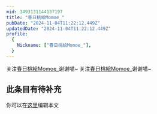 ```yaml
---
mid: 3493131144137197
title: "春日桃絵Momoe_"
pubDate: "2024-11-04T11:22:12.449Z"
updatedDate: "2024-11-04T11:22:12.449Z"
profile:
  {
    Nickname: ["春日桃絵Momoe_"],
  }
---
```


关注[春日桃絵Momoe_](https://space.bilibili.com/3493131144137197)谢谢喵~ 关注[春日桃絵Momoe_](https://space.bilibili.com/3493131144137197)谢谢喵~

## 此条目有待补充
你可以在[这里](https://github.com/Yuhanawa/VTuber.ICU-Content/edit/master/v/春日桃絵Momoe_/index.md)编辑本文
